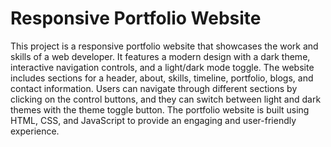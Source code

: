 # Responsive Portfolio Website

This project is a responsive portfolio website that showcases the work and skills of a web developer. It features a modern design with a dark theme, interactive navigation controls, and a light/dark mode toggle. The website includes sections for a header, about, skills, timeline, portfolio, blogs, and contact information. Users can navigate through different sections by clicking on the control buttons, and they can switch between light and dark themes with the theme toggle button. The portfolio website is built using HTML, CSS, and JavaScript to provide an engaging and user-friendly experience.
